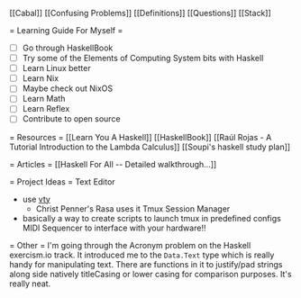 [[Cabal]]
[[Confusing Problems]]
[[Definitions]]
[[Questions]]
[[Stack]]

= Learning Guide For Myself =
- [ ] Go through HaskellBook
- [ ] Try some of the Elements of Computing System bits with Haskell
- [ ] Learn Linux better
- [ ] Learn Nix
- [ ] Maybe check out NixOS
- [ ] Learn Math
- [ ] Learn Reflex
- [ ] Contribute to open source

= Resources =
[[Learn You A Haskell]]
[[HaskellBook]]
[[Raúl Rojas - A Tutorial Introduction to the Lambda Calculus]]
[[Soupi's haskell study plan]]

= Articles =
[[Haskell For All -- Detailed walkthrough...]]

= Project Ideas =
Text Editor
- use [vty](http://hackage.haskell.org/package/vty)
  - Christ Penner's Rasa uses it
Tmux Session Manager
- basically a way to create scripts to launch tmux in predefined configs
MIDI Sequencer to interface with your hardware!!


= Other =
I'm going through the Acronym problem on the Haskell exercism.io track.
It introduced me to the `Data.Text` type which is really handy for manipulating text.
There are functions in it to justify/pad strings along side natively titleCasing or lower casing for comparison purposes.
It's really neat.

